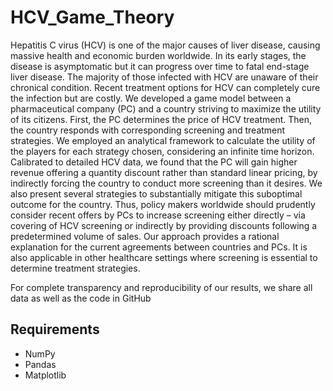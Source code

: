 # HCV_Game_Theory
Hepatitis C virus (HCV) is one of the major causes of liver disease, causing massive health and economic burden worldwide. In its early stages, the disease is asymptomatic but it can progress over time to fatal end-stage liver disease. The majority of those infected with HCV are unaware of their chronical condition. Recent treatment options for HCV can completely cure the infection but are costly. We developed a game model between a pharmaceutical company (PC) and a country striving to maximize the utility of its citizens. First, the PC determines the price of HCV treatment. Then, the country responds with corresponding screening and treatment strategies. We employed an analytical framework to calculate the utility of the players for each strategy chosen, considering an infinite time horizon. Calibrated to detailed HCV data, we found that the PC will gain higher revenue offering a quantity discount rather than standard linear pricing, by indirectly forcing the country to conduct more screening than it desires. We also present several strategies to substantially mitigate this suboptimal outcome for the country. Thus, policy makers worldwide should prudently consider recent offers by PCs to increase screening either directly – via covering of HCV screening or indirectly by providing discounts following a predetermined volume of sales. Our approach provides a rational explanation for the current agreements between countries and PCs. It is also applicable in other healthcare settings where screening is essential to determine treatment strategies. 

For complete transparency and reproducibility of our results, we share all data as well as the code in GitHub

## Requirements
* NumPy
* Pandas
* Matplotlib

